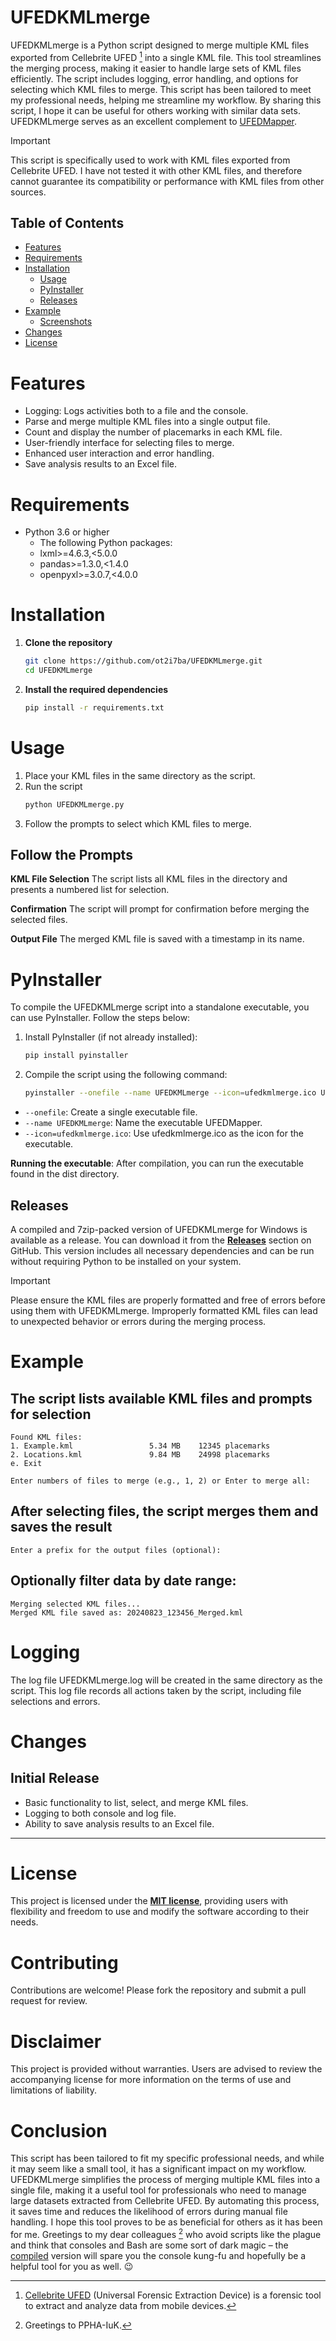 # UFEDKMLmerge
UFEDKMLmerge is a Python script designed to merge multiple KML files exported from Cellebrite UFED [^1] into a single KML file. This tool streamlines the merging process, making it easier to handle large sets of KML files efficiently. The script includes logging, error handling, and options for selecting which KML files to merge. This script has been tailored to meet my professional needs, helping me streamline my workflow. By sharing this script, I hope it can be useful for others working with similar data sets. UFEDKMLmerge serves as an excellent complement to [UFEDMapper](https://github.com/ot2i7ba/UFEDMapper).

> [!IMPORTANT]
> This script is specifically used to work with KML files exported from Cellebrite UFED. I have not tested it with other KML files, and therefore cannot guarantee its compatibility or performance with KML files from other sources.

## Table of Contents
- [Features](#features)
- [Requirements](#requirements)
- [Installation](#installation)
   - [Usage](#usage)
   - [PyInstaller](#pyinstaller)
   - [Releases](#releases)
- [Example](#example)
   - [Screenshots](#screenshots)
- [Changes](#changes)
- [License](#license)

# Features
- Logging: Logs activities both to a file and the console.
- Parse and merge multiple KML files into a single output file.
- Count and display the number of placemarks in each KML file.
- User-friendly interface for selecting files to merge.
- Enhanced user interaction and error handling.
- Save analysis results to an Excel file.

# Requirements
- Python 3.6 or higher
   - The following Python packages:
   - lxml>=4.6.3,<5.0.0
   - pandas>=1.3.0,<1.4.0
   - openpyxl>=3.0.7,<4.0.0

# Installation
1. **Clone the repository**
   ```sh
   git clone https://github.com/ot2i7ba/UFEDKMLmerge.git
   cd UFEDKMLmerge
   ```

2. **Install the required dependencies**
   ```sh
   pip install -r requirements.txt
   ```

# Usage
1. Place your KML files in the same directory as the script.
2. Run the script
   ```sh
   python UFEDKMLmerge.py
   ```
3. Follow the prompts to select which KML files to merge.

## Follow the Prompts
**KML File Selection**
The script lists all KML files in the directory and presents a numbered list for selection.

**Confirmation**
The script will prompt for confirmation before merging the selected files.

**Output File**
The merged KML file is saved with a timestamp in its name.

# PyInstaller
To compile the UFEDKMLmerge script into a standalone executable, you can use PyInstaller. Follow the steps below:

1. Install PyInstaller (if not already installed):
   ```bash
   pip install pyinstaller
   ```

2. Compile the script using the following command:
   ```bash
   pyinstaller --onefile --name UFEDKMLmerge --icon=ufedkmlmerge.ico UFEDKMLmerge.py
   ```

- `--onefile`: Create a single executable file.
- `--name UFEDKMLmerge`: Name the executable UFEDMapper.
- `--icon=ufedkmlmerge.ico`: Use ufedkmlmerge.ico as the icon for the executable.

**Running the executable**: After compilation, you can run the executable found in the dist directory.

## Releases
A compiled and 7zip-packed version of UFEDKMLmerge for Windows is available as a release. You can download it from the **[Releases](https://github.com/ot2i7ba/UFEDKMLmerge/releases)** section on GitHub. This version includes all necessary dependencies and can be run without requiring Python to be installed on your system.

> [!IMPORTANT]
> Please ensure the KML files are properly formatted and free of errors before using them with UFEDKMLmerge. Improperly formatted KML files can lead to unexpected behavior or errors during the merging process.

# Example

## The script lists available KML files and prompts for selection
```
Found KML files:
1. Example.kml                 5.34 MB    12345 placemarks
2. Locations.kml               9.84 MB    24998 placemarks
e. Exit

Enter numbers of files to merge (e.g., 1, 2) or Enter to merge all:
```

## After selecting files, the script merges them and saves the result
```
Enter a prefix for the output files (optional):
```

## Optionally filter data by date range:
```
Merging selected KML files...
Merged KML file saved as: 20240823_123456_Merged.kml
```

# Logging
The log file UFEDKMLmerge.log will be created in the same directory as the script. This log file records all actions taken by the script, including file selections and errors.

# Changes
## Initial Release
- Basic functionality to list, select, and merge KML files.
- Logging to both console and log file.
- Ability to save analysis results to an Excel file.

___

# License
This project is licensed under the **[MIT license](https://github.com/ot2i7ba/UFEDKMLmerge/blob/main/LICENSE)**, providing users with flexibility and freedom to use and modify the software according to their needs.

# Contributing
Contributions are welcome! Please fork the repository and submit a pull request for review.

# Disclaimer
This project is provided without warranties. Users are advised to review the accompanying license for more information on the terms of use and limitations of liability.

# Conclusion
This script has been tailored to fit my specific professional needs, and while it may seem like a small tool, it has a significant impact on my workflow. UFEDKMLmerge simplifies the process of merging multiple KML files into a single file, making it a useful tool for professionals who need to manage large datasets extracted from Cellebrite UFED. By automating this process, it saves time and reduces the likelihood of errors during manual file handling. I hope this tool proves to be as beneficial for others as it has been for me. Greetings to my dear colleagues [^2] who avoid scripts like the plague and think that consoles and Bash are some sort of dark magic – the [compiled](https://github.com/ot2i7ba/UFEDKMLmerge/releases) version will spare you the console kung-fu and hopefully be a helpful tool for you as well. 😉

[^1]: [Cellebrite UFED](https://cellebrite.com/) (Universal Forensic Extraction Device) is a forensic tool to extract and analyze data from mobile devices.
[^2]: Greetings to PPHA-IuK.
